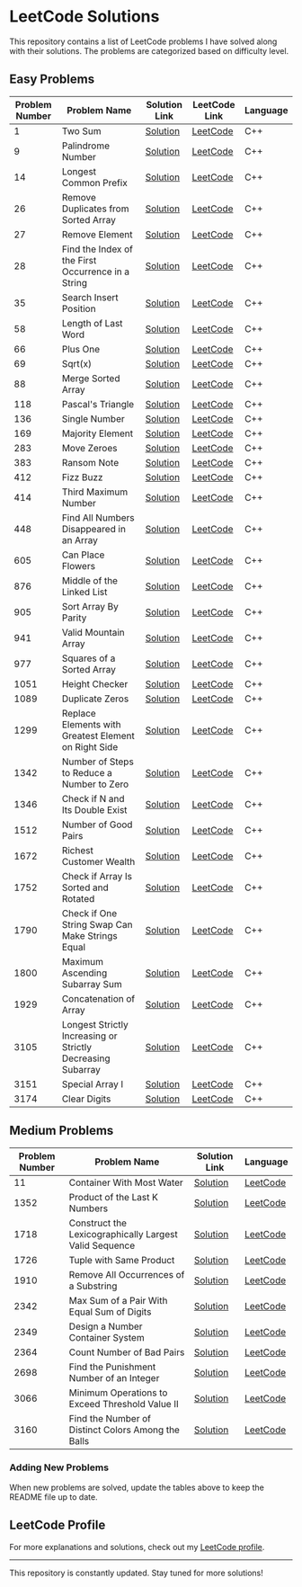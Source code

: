 # LeetCode Solutions

This repository contains a list of LeetCode problems I have solved along with their solutions. The problems are categorized based on difficulty level.

## Easy Problems

| Problem Number | Problem Name | Solution Link | LeetCode Link | Language |
|---------------|-------------|--------------|--------------|----------|
| 1             | Two Sum     | [Solution](https://github.com/EXPERT2007/leetcode-solutions/blob/main/easy/easy/S_1.cpp) | [LeetCode](https://leetcode.com/problems/two-sum/](https://leetcode.com/problems/two-sum/solutions/6348394/two-sum-brute-force-o-n-easy-to-understand/)) | C++ |
| 9             | Palindrome Number | [Solution](https://github.com/EXPERT2007/leetcode-solutions/blob/main/easy/easy/S_9.cpp) | [LeetCode](https://leetcode.com/problems/two-sum/](https://leetcode.com/problems/palindrome-number/solutions/6350121/palindrome-number-efficient-o-log-n-solution/)) | C++ |
| 14            | Longest Common Prefix | [Solution](https://github.com/EXPERT2007/leetcode-solutions/blob/main/easy/easy/S_14.cpp) | [LeetCode](https://leetcode.com/problems/two-sum/](https://leetcode.com/problems/longest-common-prefix/solutions/6357000/optimized-iterative-c-solution-for-longest-common-prefix-beats-100-of-submissions/)) | C++ |
| 26            | Remove Duplicates from Sorted Array | [Solution](https://github.com/EXPERT2007/leetcode-solutions/blob/main/easy/easy/S_26.cpp) | [LeetCode](https://leetcode.com/problems/two-sum/](https://leetcode.com/problems/remove-duplicates-from-sorted-array/solutions/6358417/efficient-in-place-duplicate-removal-in-a-sorted-array/)) | C++ |
| 27            | Remove Element | [Solution](https://github.com/EXPERT2007/leetcode-solutions/blob/main/easy/easy/S_27.cpp) | [LeetCode](https://leetcode.com/problems/two-sum/](https://leetcode.com/problems/remove-element/solutions/6364462/remove-element-optimized-in-place-removal/)) | C++ |
| 28            | Find the Index of the First Occurrence in a String | [Solution](https://github.com/EXPERT2007/leetcode-solutions/blob/main/easy/easy/S_28.cpp) | [LeetCode](https://leetcode.com/problems/two-sum/](https://leetcode.com/problems/find-the-index-of-the-first-occurrence-in-a-string/solutions/6375815/implement-strstr-needle-in-a-haystack-brute-force-approach/)) | C++ |
| 35            | Search Insert Position | [Solution](https://github.com/EXPERT2007/leetcode-solutions/blob/main/easy/easy/S_35.cpp) | [LeetCode](https://leetcode.com/problems/two-sum/](https://leetcode.com/problems/search-insert-position/solutions/6438227/search-insert-position/)) | C++ |
| 58            | Length of Last Word | [Solution](https://github.com/EXPERT2007/leetcode-solutions/blob/main/easy/easy/S_58.cpp) | [LeetCode](https://leetcode.com/problems/two-sum/](https://leetcode.com/problems/length-of-last-word/solutions/6433276/length-of-last-word/)) | C++ |
| 66            | Plus One | [Solution](https://github.com/EXPERT2007/leetcode-solutions/blob/main/easy/easy/S_66.cpp) | [LeetCode](https://leetcode.com/problems/two-sum/](https://leetcode.com/problems/plus-one/solutions/6362007/plus-one-managing-carry-in-a-digit-list-100-optimal/)) | C++ |
| 69            | Sqrt(x) | [Solution](https://github.com/EXPERT2007/leetcode-solutions/blob/main/easy/easy/S_69.cpp) | [LeetCode](https://leetcode.com/problems/two-sum/](https://leetcode.com/problems/sqrtx/solutions/6375238/find-the-square-root-integer-part-o-x-time-complexity/)) | C++ |
| 88            | Merge Sorted Array | [Solution](https://github.com/EXPERT2007/leetcode-solutions/blob/main/easy/easy/S_88.cpp) | [LeetCode](https://leetcode.com/problems/two-sum/](https://leetcode.com/problems/merge-sorted-array/solutions/6380692/merge-sorted-arrays-like-a-pro/)) | C++ |
| 118           | Pascal's Triangle | [Solution](https://github.com/EXPERT2007/leetcode-solutions/blob/main/easy/easy/S_118.cpp) | [LeetCode](https://leetcode.com/problems/two-sum/](https://leetcode.com/problems/pascals-triangle/solutions/6451373/pascal-s-triangle/)) | C++ |
| 136           | Single Number | [Solution](https://github.com/EXPERT2007/leetcode-solutions/blob/main/easy/easy/S_136.cpp) | [LeetCode](https://leetcode.com/problems/two-sum/](https://leetcode.com/problems/single-number/solutions/6442463/finding-the-unique-element-in-a-pairwise-duplicate-array-using-xor/)) | C++ |
| 169           | Majority Element | [Solution](https://github.com/EXPERT2007/leetcode-solutions/blob/main/easy/easy/S_169.cpp) | [LeetCode](https://leetcode.com/problems/two-sum/](https://leetcode.com/problems/majority-element/solutions/6448238/majority-element/)) | C++ |
| 283           | Move Zeroes | [Solution](https://github.com/EXPERT2007/leetcode-solutions/blob/main/easy/easy/S_283.cpp) | [LeetCode](https://leetcode.com/problems/two-sum/](https://leetcode.com/problems/move-zeroes/solutions/6399471/move-zeroes-to-end)) | C++ |
| 383           | Ransom Note | [Solution](https://github.com/EXPERT2007/leetcode-solutions/blob/main/easy/easy/S_383.cpp)  | [LeetCode](https://leetcode.com/problems/two-sum/](https://leetcode.com/problems/ransom-note/solutions/6346075/ransom-note-possible-or-not/)) | C++ |
| 412           | Fizz Buzz | [Solution](https://github.com/EXPERT2007/leetcode-solutions/blob/main/easy/easy/S_412.cpp) | [LeetCode](https://leetcode.com/problems/two-sum/](https://leetcode.com/problems/fizz-buzz/solutions/6073174/fizzbuzz-simple-loop-o-n-time-complexity/)) | C++ |
| 414           | Third Maximum Number | [Solution](https://github.com/EXPERT2007/leetcode-solutions/blob/main/easy/easy/S_414.cpp) | [LeetCode](https://leetcode.com/problems/two-sum/](https://leetcode.com/problems/third-maximum-number/solutions/6415015/third-maximum-number/)) | C++ |
| 448           | Find All Numbers Disappeared in an Array | [Solution](https://github.com/EXPERT2007/leetcode-solutions/blob/main/easy/easy/S_448.cpp)  | [LeetCode](https://leetcode.com/problems/two-sum/](https://leetcode.com/problems/find-all-numbers-disappeared-in-an-array/solutions/6421750/find-all-numbers-disappeared-in-an-array/)) | C++ |
| 605           | Can Place Flowers | [Solution](https://github.com/EXPERT2007/leetcode-solutions/blob/main/easy/easy/S_605.cpp) | [LeetCode](https://leetcode.com/problems/two-sum/](https://leetcode.com/problems/can-place-flowers/solutions/6460608/can-place-flowers-by-expert07-fcem/)) | C++ |
| 876           | Middle of the Linked List | [Solution](https://github.com/EXPERT2007/leetcode-solutions/blob/main/easy/easy/S_876.cpp) | [LeetCode](https://leetcode.com/problems/two-sum/](https://leetcode.com/problems/middle-of-the-linked-list/solutions/6343729/middle-of-the-linked-list-vector-approach/)) | C++ |
| 905           | Sort Array By Parity | [Solution](https://github.com/EXPERT2007/leetcode-solutions/blob/main/easy/easy/S_905.cpp) | [LeetCode](https://leetcode.com/problems/two-sum/](https://leetcode.com/problems/sort-array-by-parity/solutions/6402302/sort-array-by-parity-beats-100/)) | C++ |
| 941           | Valid Mountain Array | [Solution](https://github.com/EXPERT2007/leetcode-solutions/blob/main/easy/easy/S_941.cpp) | [LeetCode](https://leetcode.com/problems/two-sum/](https://leetcode.com/problems/valid-mountain-array/solutions/6393975/valid-mountain-array-climbing-up-sliding-down/)) | C++ |
| 977           | Squares of a Sorted Array | [Solution](https://github.com/EXPERT2007/leetcode-solutions/blob/main/easy/easy/S_977.cpp) | [LeetCode](https://leetcode.com/problems/two-sum/](https://leetcode.com/problems/squares-of-a-sorted-array/solutions/6379415/inefficient-sorting-of-squared-elements-in-a-sorted-array/)) | C++ |
| 1051          | Height Checker | [Solution](https://github.com/EXPERT2007/leetcode-solutions/blob/main/easy/easy/S_1051.cpp) | [LeetCode](https://leetcode.com/problems/two-sum/](https://leetcode.com/problems/height-checker/solutions/6408458/height-checker-sorting-based-mismatch-counter/)) | C++ |
| 1089          | Duplicate Zeros | [Solution](https://github.com/EXPERT2007/leetcode-solutions/blob/main/easy/easy/S_1089.cpp) | [LeetCode](https://leetcode.com/problems/two-sum/](https://leetcode.com/problems/duplicate-zeros/solutions/6380298/duplicate-zeros-with-optimized-in-place-modification/)) | C++ |
| 1299          | Replace Elements with Greatest Element on Right Side | [Solution](https://github.com/EXPERT2007/leetcode-solutions/blob/main/easy/easy/S_1299.cpp) | [LeetCode](https://leetcode.com/problems/two-sum/](https://leetcode.com/problems/replace-elements-with-greatest-element-on-right-side/solutions/6394299/replace-elements-with-the-greatest-element-on-the-right/)) | C++ |
| 1342          | Number of Steps to Reduce a Number to Zero | [Solution](https://github.com/EXPERT2007/leetcode-solutions/blob/main/easy/easy/S_1342.cpp) | [LeetCode](https://leetcode.com/problems/two-sum/](https://leetcode.com/problems/number-of-steps-to-reduce-a-number-to-zero/solutions/6343521/simple-and-efficient-c-solution-o-log-n-time-complexity/)) | C++ |
| 1346          | Check if N and Its Double Exist | [Solution](https://github.com/EXPERT2007/leetcode-solutions/blob/main/easy/easy/S_1346.cpp) | [LeetCode](https://leetcode.com/problems/two-sum/](https://leetcode.com/problems/check-if-n-and-its-double-exist/solutions/6393631/double-trouble-finding-the-existence-of-twice-a-number/)) | C++ |
| 1512          | Number of Good Pairs | [Solution](https://github.com/EXPERT2007/leetcode-solutions/blob/main/easy/easy/S_1512.cpp) | [LeetCode](https://leetcode.com/problems/two-sum/](https://leetcode.com/problems/number-of-good-pairs/solutions/6456229/count-good-pairs/)) | C++ |
| 1672          | Richest Customer Wealth | [Solution](https://github.com/EXPERT2007/leetcode-solutions/blob/main/easy/easy/S_1672.cpp) | [LeetCode](https://leetcode.com/problems/two-sum/](https://leetcode.com/problems/richest-customer-wealth/solutions/6343437/c-simple-solution/)) | C++ |
| 1752          | Check if Array Is Sorted and Rotated | [Solution](https://github.com/EXPERT2007/leetcode-solutions/blob/main/easy/easy/S_1752.cpp) | [LeetCode](https://leetcode.com/problems/two-sum/](https://leetcode.com/problems/check-if-array-is-sorted-and-rotated/solutions/6364328/check-if-array-is-sorted-and-rotated-brute-force-approach/)) | C++ |
| 1790          | Check if One String Swap Can Make Strings Equal | [Solution](https://github.com/EXPERT2007/leetcode-solutions/blob/main/easy/easy/S_1790.cpp) | [LeetCode](https://leetcode.com/problems/two-sum/](https://leetcode.com/problems/check-if-one-string-swap-can-make-strings-equal/solutions/6379169/check-if-two-strings-can-be-made-equal-with-at-most-one-swap/)) | C++ |
| 1800          | Maximum Ascending Subarray Sum | [Solution](https://github.com/EXPERT2007/leetcode-solutions/blob/main/easy/easy/S_1800.cpp) | [LeetCode](https://leetcode.com/problems/two-sum/](https://leetcode.com/problems/maximum-ascending-subarray-sum/solutions/6373902/maximum-sum-of-consecutive-increasing-subarray/)) | C++ |
| 1929          | Concatenation of Array | [Solution](https://github.com/EXPERT2007/leetcode-solutions/blob/main/easy/easy/S_1929.cpp) | [LeetCode](https://leetcode.com/problems/two-sum/](https://leetcode.com/problems/concatenation-of-array/solutions/6460350/double-trouble-clone-the-array/)) | C++ |
| 3105          | Longest Strictly Increasing or Strictly Decreasing Subarray | [Solution](https://github.com/EXPERT2007/leetcode-solutions/blob/main/easy/easy/S_3105.cpp) | [LeetCode](https://leetcode.com/problems/two-sum/](https://leetcode.com/problems/longest-strictly-increasing-or-strictly-decreasing-subarray/solutions/6369812/longest-monotonic-subarray/)) | C++ |
| 3151          | Special Array I | [Solution](https://github.com/EXPERT2007/leetcode-solutions/blob/main/easy/easy/S_3151.cpp) | [LeetCode](https://leetcode.com/problems/two-sum/](https://leetcode.com/problems/special-array-i/solutions/6357418/i-beat-100-check-if-an-array-is-special/)) | C++ |
| 3174          | Clear Digits | [Solution](https://github.com/EXPERT2007/leetcode-solutions/blob/main/easy/easy/S_3174.cpp)  | [LeetCode](https://leetcode.com/problems/two-sum/](https://leetcode.com/problems/clear-digits/solutions/6402117/digit-eraser-removing-digits-their-closest-left-letter/)) | C++ |

## Medium Problems

| Problem Number | Problem Name | Solution Link | Language |
|---------------|-------------|--------------|----------|
| 11            | Container With Most Water | [Solution](https://github.com/EXPERT2007/leetcode-solutions/blob/main/medium/medium/S_11.cpp) | [LeetCode](https://leetcode.com/problems/two-sum/](https://leetcode.com/problems/container-with-most-water/solutions/6376157/maximum-water-container-two-pointer-o-n-time-complexity/)) | C++ |
| 1352          | Product of the Last K Numbers | [Solution](https://github.com/EXPERT2007/leetcode-solutions/blob/main/medium/medium/S_1352.cpp) | [LeetCode](https://leetcode.com/problems/two-sum/](https://leetcode.com/problems/product-of-the-last-k-numbers/solutions/6421915/product-of-the-last-k-numbers/)) | C++ |
| 1718          | Construct the Lexicographically Largest Valid Sequence | [Solution](https://github.com/EXPERT2007/leetcode-solutions/blob/main/medium/medium/S_1718.cpp) | [LeetCode](https://leetcode.com/problems/two-sum/](https://leetcode.com/problems/construct-the-lexicographically-largest-valid-sequence/solutions/6460636/construct-the-lexicographically-largest-y8zwg/)) | C++ |
| 1726          | Tuple with Same Product | [Solution](https://github.com/EXPERT2007/leetcode-solutions/blob/main/medium/medium/S_1726.cpp) | [LeetCode](https://leetcode.com/problems/two-sum/](https://leetcode.com/problems/tuple-with-same-product/solutions/6384577/tuple-same-product-count-using-hash-map/)) | C++ |
| 1910          | Remove All Occurrences of a Substring | [Solution](https://github.com/EXPERT2007/leetcode-solutions/blob/main/medium/medium/S_1910.cpp) | [LeetCode](https://leetcode.com/problems/two-sum/](https://leetcode.com/problems/remove-all-occurrences-of-a-substring/solutions/6409169/remove-all-occurrences-of-a-substring/)) | C++ |
| 2342          | Max Sum of a Pair With Equal Sum of Digits | [Solution](https://github.com/EXPERT2007/leetcode-solutions/blob/main/medium/medium/S_2342.cpp) | [LeetCode](https://leetcode.com/problems/two-sum/](https://leetcode.com/problems/max-sum-of-a-pair-with-equal-sum-of-digits/solutions/6413416/maximum-sum-of-digit-sum-pairs/)) | C++ |
| 2349          | Design a Number Container System | [Solution](https://github.com/EXPERT2007/leetcode-solutions/blob/main/medium/medium/S_2349.cpp) | [LeetCode](https://leetcode.com/problems/two-sum/](https://leetcode.com/problems/design-a-number-container-system/solutions/6393099/smart-indexing-the-key-value-vault-for-fast-retrieval/)) | C++ |
| 2364          | Count Number of Bad Pairs | [Solution](https://github.com/EXPERT2007/leetcode-solutions/blob/main/medium/medium/S_2364.cpp) | [LeetCode](https://leetcode.com/problems/two-sum/](https://leetcode.com/problems/count-number-of-bad-pairs/solutions/6398810/count-bad-pairs-in-an-array/)) | C++ |
| 2698          | Find the Punishment Number of an Integer | [Solution](https://github.com/EXPERT2007/leetcode-solutions/blob/main/medium/medium/S_2698.cpp) | [LeetCode](https://leetcode.com/problems/two-sum/](https://leetcode.com/problems/find-the-punishment-number-of-an-integer/solutions/6426776/punishment-number-of-an-integer/)) | C++ |
| 3066          | Minimum Operations to Exceed Threshold Value II | [Solution](https://github.com/EXPERT2007/leetcode-solutions/blob/main/medium/medium/S_3066.cpp) | [LeetCode](https://leetcode.com/problems/two-sum/](https://leetcode.com/problems/minimum-operations-to-exceed-threshold-value-ii/solutions/6417347/threshold-merger/)) | C++ |
| 3160          | Find the Number of Distinct Colors Among the Balls | [Solution](https://github.com/EXPERT2007/leetcode-solutions/blob/main/medium/medium/S_3160.cpp) | [LeetCode](https://leetcode.com/problems/two-sum/](https://leetcode.com/problems/find-the-number-of-distinct-colors-among-the-balls/solutions/6390954/efficient-tracking-of-unique-colors-in-a-dynamic-ball-allocation-system/)) | C++ |

### Adding New Problems

When new problems are solved, update the tables above to keep the README file up to date.

## LeetCode Profile

For more explanations and solutions, check out my [LeetCode profile](https://leetcode.com/u/expert07/).

---

This repository is constantly updated. Stay tuned for more solutions!


